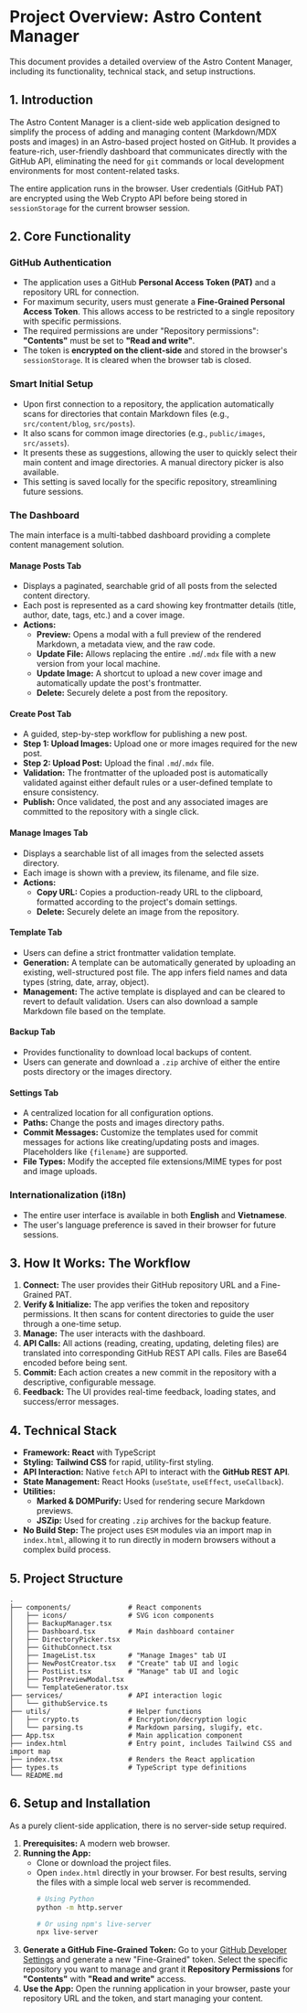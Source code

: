 # Project Overview: Astro Content Manager

This document provides a detailed overview of the Astro Content Manager, including its functionality, technical stack, and setup instructions.

## 1. Introduction

The Astro Content Manager is a client-side web application designed to simplify the process of adding and managing content (Markdown/MDX posts and images) in an Astro-based project hosted on GitHub. It provides a feature-rich, user-friendly dashboard that communicates directly with the GitHub API, eliminating the need for `git` commands or local development environments for most content-related tasks.

The entire application runs in the browser. User credentials (GitHub PAT) are encrypted using the Web Crypto API before being stored in `sessionStorage` for the current browser session.

## 2. Core Functionality

### GitHub Authentication
- The application uses a GitHub **Personal Access Token (PAT)** and a repository URL for connection.
- For maximum security, users must generate a **Fine-Grained Personal Access Token**. This allows access to be restricted to a single repository with specific permissions.
- The required permissions are under "Repository permissions": **"Contents"** must be set to **"Read and write"**.
- The token is **encrypted on the client-side** and stored in the browser's `sessionStorage`. It is cleared when the browser tab is closed.

### Smart Initial Setup
- Upon first connection to a repository, the application automatically scans for directories that contain Markdown files (e.g., `src/content/blog`, `src/posts`).
- It also scans for common image directories (e.g., `public/images`, `src/assets`).
- It presents these as suggestions, allowing the user to quickly select their main content and image directories. A manual directory picker is also available.
- This setting is saved locally for the specific repository, streamlining future sessions.

### The Dashboard
The main interface is a multi-tabbed dashboard providing a complete content management solution.

#### **Manage Posts Tab**
- Displays a paginated, searchable grid of all posts from the selected content directory.
- Each post is represented as a card showing key frontmatter details (title, author, date, tags, etc.) and a cover image.
- **Actions:**
  - **Preview:** Opens a modal with a full preview of the rendered Markdown, a metadata view, and the raw code.
  - **Update File:** Allows replacing the entire `.md`/`.mdx` file with a new version from your local machine.
  - **Update Image:** A shortcut to upload a new cover image and automatically update the post's frontmatter.
  - **Delete:** Securely delete a post from the repository.

#### **Create Post Tab**
- A guided, step-by-step workflow for publishing a new post.
- **Step 1: Upload Images:** Upload one or more images required for the new post.
- **Step 2: Upload Post:** Upload the final `.md`/`.mdx` file.
- **Validation:** The frontmatter of the uploaded post is automatically validated against either default rules or a user-defined template to ensure consistency.
- **Publish:** Once validated, the post and any associated images are committed to the repository with a single click.

#### **Manage Images Tab**
- Displays a searchable list of all images from the selected assets directory.
- Each image is shown with a preview, its filename, and file size.
- **Actions:**
  - **Copy URL:** Copies a production-ready URL to the clipboard, formatted according to the project's domain settings.
  - **Delete:** Securely delete an image from the repository.

#### **Template Tab**
- Users can define a strict frontmatter validation template.
- **Generation:** A template can be automatically generated by uploading an existing, well-structured post file. The app infers field names and data types (string, date, array, object).
- **Management:** The active template is displayed and can be cleared to revert to default validation. Users can also download a sample Markdown file based on the template.

#### **Backup Tab**
- Provides functionality to download local backups of content.
- Users can generate and download a `.zip` archive of either the entire posts directory or the images directory.

#### **Settings Tab**
- A centralized location for all configuration options.
- **Paths:** Change the posts and images directory paths.
- **Commit Messages:** Customize the templates used for commit messages for actions like creating/updating posts and images. Placeholders like `{filename}` are supported.
- **File Types:** Modify the accepted file extensions/MIME types for post and image uploads.

### Internationalization (i18n)
- The entire user interface is available in both **English** and **Vietnamese**.
- The user's language preference is saved in their browser for future sessions.

## 3. How It Works: The Workflow

1.  **Connect:** The user provides their GitHub repository URL and a Fine-Grained PAT.
2.  **Verify & Initialize:** The app verifies the token and repository permissions. It then scans for content directories to guide the user through a one-time setup.
3.  **Manage:** The user interacts with the dashboard.
4.  **API Calls:** All actions (reading, creating, updating, deleting files) are translated into corresponding GitHub REST API calls. Files are Base64 encoded before being sent.
5.  **Commit:** Each action creates a new commit in the repository with a descriptive, configurable message.
6.  **Feedback:** The UI provides real-time feedback, loading states, and success/error messages.

## 4. Technical Stack

- **Framework:** **React** with TypeScript
- **Styling:** **Tailwind CSS** for rapid, utility-first styling.
- **API Interaction:** Native `fetch` API to interact with the **GitHub REST API**.
- **State Management:** React Hooks (`useState`, `useEffect`, `useCallback`).
- **Utilities:**
  - **Marked & DOMPurify:** Used for rendering secure Markdown previews.
  - **JSZip:** Used for creating `.zip` archives for the backup feature.
- **No Build Step:** The project uses `ESM` modules via an import map in `index.html`, allowing it to run directly in modern browsers without a complex build process.

## 5. Project Structure

```
.
├── components/              # React components
│   ├── icons/               # SVG icon components
│   ├── BackupManager.tsx
│   ├── Dashboard.tsx        # Main dashboard container
│   ├── DirectoryPicker.tsx
│   ├── GithubConnect.tsx
│   ├── ImageList.tsx        # "Manage Images" tab UI
│   ├── NewPostCreator.tsx   # "Create" tab UI and logic
│   ├── PostList.tsx         # "Manage" tab UI and logic
│   ├── PostPreviewModal.tsx
│   └── TemplateGenerator.tsx
├── services/                # API interaction logic
│   └── githubService.ts
├── utils/                   # Helper functions
│   ├── crypto.ts            # Encryption/decryption logic
│   └── parsing.ts           # Markdown parsing, slugify, etc.
├── App.tsx                  # Main application component
├── index.html               # Entry point, includes Tailwind CSS and import map
├── index.tsx                # Renders the React application
├── types.ts                 # TypeScript type definitions
└── README.md
```

## 6. Setup and Installation

As a purely client-side application, there is no server-side setup required.

1.  **Prerequisites:** A modern web browser.
2.  **Running the App:**
    - Clone or download the project files.
    - Open `index.html` directly in your browser. For best results, serving the files with a simple local web server is recommended.
      ```bash
      # Using Python
      python -m http.server

      # Or using npm's live-server
      npx live-server
      ```
3.  **Generate a GitHub Fine-Grained Token:** Go to your [GitHub Developer Settings](https://github.com/settings/tokens/new?type=beta) and generate a new "Fine-Grained" token. Select the specific repository you want to manage and grant it **Repository Permissions** for **"Contents"** with **"Read and write"** access.
4.  **Use the App:** Open the running application in your browser, paste your repository URL and the token, and start managing your content.